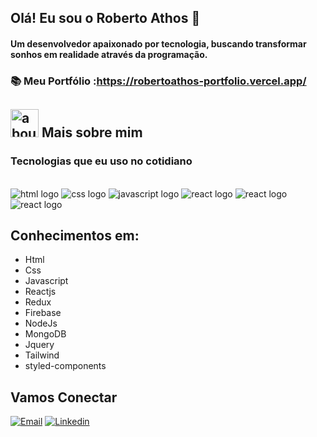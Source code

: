 ## Olá! Eu sou o Roberto Athos 👋
#### Um desenvolvedor apaixonado por tecnologia, buscando transformar sonhos em realidade através da programação.

### 📚 Meu Portfólio :https://robertoathos-portfolio.vercel.app/

## <img width="45" alt="about" src="https://raw.github.com/elizarov/elizarov/master/about.png"> Mais sobre mim



### Tecnologias que eu uso no cotidiano 

<div style="display: inline_block"> <br>
  <img alt="html logo" src="https://img.shields.io/badge/HTML5-E34F26?style=for-the-badge&logo=html5&logoColor=white" />
  <img alt="css logo" src="https://img.shields.io/badge/CSS3-1572B6?style=for-the-badge&logo=css3&logoColor=white" />
  <img alt="javascript logo" src="https://img.shields.io/badge/JavaScript-F7DF1E?style=for-the-badge&logo=javascript&logoColor=black" />
  <img alt="react logo" src="https://img.shields.io/badge/React-20232A?style=for-the-badge&logo=react&logoColor=61DAFB" />
  <img alt="react logo" src="https://img.shields.io/badge/node.js-6DA55F?style=for-the-badge&logo=node.js&logoColor=white" />
  <img alt="react logo" src="https://img.shields.io/badge/MongoDB-%234ea94b.svg?style=for-the-badge&logo=mongodb&logoColor=white" />
 </div>
 
 

## Conhecimentos em:
- Html
- Css
- Javascript
- Reactjs
- Redux 
- Firebase
- NodeJs
- MongoDB
- Jquery
- Tailwind
- styled-components

## Vamos Conectar
[![Email](https://img.shields.io/badge/WhatsApp-25D366?style=for-the-badge&logo=whatsapp&logoColor=white)](https://wa.me/5573999335493)
[![Linkedin](https://img.shields.io/badge/LinkedIn-0077B5?style=for-the-badge&logo=linkedin&logoColor=white)](https://www.linkedin.com/in/roberto-athos-6a0a1517a/)
